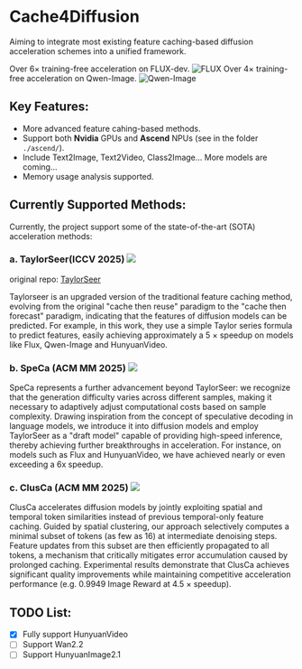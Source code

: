 # Cache4Diffusion
Aiming to integrate most existing feature caching-based diffusion acceleration schemes into a unified framework.

Over $6 \times$ training-free acceleration on FLUX-dev.
![FLUX](./assets/examples/FLUX.png)
Over $4 \times$ training-free acceleration on Qwen-Image.
![Qwen-Image](./assets/examples/Qwen-Image.png)

## Key Features: 
- More advanced feature cahing-based methods.
- Support both **Nvidia** GPUs and **Ascend** NPUs (see in the folder `./ascend/`).
- Include Text2Image, Text2Video, Class2Image... More models are coming...
- Memory usage analysis supported.

## Currently Supported Methods:
Currently, the project support some of the state-of-the-art (SOTA) acceleration methods:

### a. TaylorSeer(ICCV 2025) <a href='https://arxiv.org/abs/2503.06923'><img src='https://img.shields.io/badge/Paper-arXiv-red'></a>

original repo:  [TaylorSeer](https://github.com/Shenyi-Z/TaylorSeer)

Taylorseer is an upgraded version of the traditional feature caching method, evolving from the original "cache then reuse" paradigm to the "cache then forecast" paradigm, indicating that the features of diffusion models can be predicted. For example, in this work, they use a simple Taylor series formula to predict features, easily achieving approximately a 5 $\times$ speedup on models like Flux, Qwen-Image and HunyuanVideo.

### b. SpeCa (ACM MM 2025) <a href='https://www.arxiv.org/abs/2509.11628'><img src='https://img.shields.io/badge/Paper-arXiv-red'></a>

SpeCa represents a further advancement beyond TaylorSeer: we recognize that the generation difficulty varies across different samples, making it necessary to adaptively adjust computational costs based on sample complexity. Drawing inspiration from the concept of speculative decoding in language models, we introduce it into diffusion models and employ TaylorSeer as a "draft model" capable of providing high-speed inference, thereby achieving further breakthroughs in acceleration. For instance, on models such as Flux and HunyuanVideo, we have achieved nearly or even exceeding a 6x speedup.

### c. ClusCa (ACM MM 2025) <a href='https://arxiv.org/abs/2509.10312'><img src='https://img.shields.io/badge/Paper-arXiv-red'></a>

ClusCa accelerates diffusion models by jointly exploiting spatial and temporal token similarities instead of previous temporal-only feature caching. Guided by spatial clustering, our approach selectively computes a minimal subset of tokens (as few as 16) at intermediate denoising steps. Feature updates from this subset are then efficiently propagated to all tokens, a mechanism that critically mitigates error accumulation caused by prolonged caching. Experimental results demonstrate that ClusCa achieves significant quality improvements while maintaining competitive acceleration performance (e.g. 0.9949 Image Reward at 4.5 $\times$ speedup).


## TODO List:

- [x] Fully support HunyuanVideo
- [ ] Support Wan2.2
- [ ] Support HunyuanImage2.1
